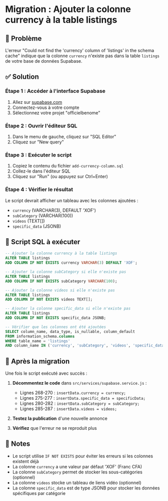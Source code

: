 # Migration : Ajouter la colonne currency à la table listings

## 🚨 Problème
L'erreur "Could not find the 'currency' column of 'listings' in the schema cache" indique que la colonne `currency` n'existe pas dans la table `listings` de votre base de données Supabase.

## ✅ Solution

### Étape 1 : Accéder à l'interface Supabase
1. Allez sur [supabase.com](https://supabase.com)
2. Connectez-vous à votre compte
3. Sélectionnez votre projet "officielbenome"

### Étape 2 : Ouvrir l'éditeur SQL
1. Dans le menu de gauche, cliquez sur "SQL Editor"
2. Cliquez sur "New query"

### Étape 3 : Exécuter le script
1. Copiez le contenu du fichier `add-currency-column.sql`
2. Collez-le dans l'éditeur SQL
3. Cliquez sur "Run" (ou appuyez sur Ctrl+Enter)

### Étape 4 : Vérifier le résultat
Le script devrait afficher un tableau avec les colonnes ajoutées :
- `currency` (VARCHAR(3), DEFAULT 'XOF')
- `subCategory` (VARCHAR(100))
- `videos` (TEXT[])
- `specific_data` (JSONB)

## 🔧 Script SQL à exécuter

```sql
-- Ajouter la colonne currency à la table listings
ALTER TABLE listings 
ADD COLUMN IF NOT EXISTS currency VARCHAR(3) DEFAULT 'XOF';

-- Ajouter la colonne subCategory si elle n'existe pas
ALTER TABLE listings 
ADD COLUMN IF NOT EXISTS subCategory VARCHAR(100);

-- Ajouter la colonne videos si elle n'existe pas
ALTER TABLE listings 
ADD COLUMN IF NOT EXISTS videos TEXT[];

-- Ajouter la colonne specific_data si elle n'existe pas
ALTER TABLE listings 
ADD COLUMN IF NOT EXISTS specific_data JSONB;

-- Vérifier que les colonnes ont été ajoutées
SELECT column_name, data_type, is_nullable, column_default 
FROM information_schema.columns 
WHERE table_name = 'listings' 
AND column_name IN ('currency', 'subCategory', 'videos', 'specific_data');
```

## 🎯 Après la migration

Une fois le script exécuté avec succès :

1. **Décommentez le code** dans `src/services/supabase.service.js` :
   - Lignes 268-270 : `insertData.currency = currency;`
   - Lignes 275-277 : `insertData.specific_data = specificData;`
   - Lignes 280-282 : `insertData.subCategory = subCategory;`
   - Lignes 285-287 : `insertData.videos = videos;`

2. **Testez la publication** d'une nouvelle annonce

3. **Vérifiez** que l'erreur ne se reproduit plus

## 📝 Notes
- Le script utilise `IF NOT EXISTS` pour éviter les erreurs si les colonnes existent déjà
- La colonne `currency` a une valeur par défaut 'XOF' (Franc CFA)
- La colonne `subCategory` permet de stocker les sous-catégories (optionnel)
- La colonne `videos` stocke un tableau de liens vidéo (optionnel)
- La colonne `specific_data` est de type JSONB pour stocker les données spécifiques par catégorie 